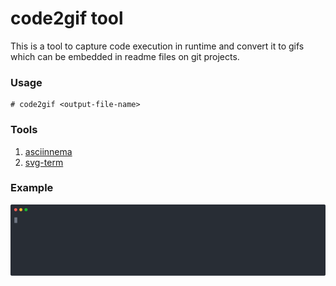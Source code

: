 # code2gif tool

This is a tool to capture code execution in runtime and convert it to gifs which can be embedded in readme files on git projects.

### Usage 
```console
# code2gif <output-file-name>
```
### Tools

1. [asciinnema](https://asciinema.org/)
2. [svg-term](https://github.com/marionebl/svg-term-cli)

### Example
![Alt text](./hello.svg)
